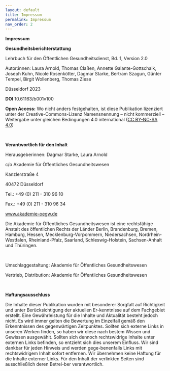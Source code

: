 ```yaml
---
layout: default
title: Impressum
permalink: Impressum
nav_order: 2
---
```


**Impressum**

**Gesundheitsberichterstattung**

Lehrbuch für den Öffentlichen Gesundheitsdienst, Bd. 1, Version 2.0

Autor:innen: Laura Arnold, Thomas Claßen, Annette Galante-Gottschalk, Joseph Kuhn, Nicole Rosenkötter, Dagmar Starke, Bertram Szagun, Günter Tempel, Birgit Wollenberg, Thomas Ziese

Düsseldorf 2023 

**DOI** 10.61163/b001v100 

**Open Access:** Wo nicht anders festgehalten, ist diese Publikation lizenziert unter der Creative-Commons-Lizenz Namensnennung – nicht kommerziell – Weitergabe unter gleichen Bedingungen 4.0 international (<a href="https://creativecommons.org/licenses/by-nc-sa/4.0/">CC BY-NC-SA 4.0</a>)

<p>&nbsp;</p>

**Verantwortlich für den Inhalt**

Herausgeberinnen: Dagmar Starke, Laura Arnold 

c/o Akademie für Öffentliches Gesundheitswesen

Kanzlerstraße 4

40472 Düsseldorf

Tel.:  +49 (0) 211 - 310 96 10

Fax.: +49 (0) 211 - 310 96 34

<a href="www.akademie-oegw.de">www.akademie-oegw.de</a>

Die Akademie für Öffentliches Gesundheitswesen ist eine rechtsfähige Anstalt des öffentlichen Rechts der Länder Berlin, Brandenburg, Bremen, Hamburg, Hessen, Mecklenburg-Vorpommern, Niedersachsen, Nordrhein-Westfalen, Rheinland-Pfalz, Saarland, Schleswig-Holstein, Sachsen-Anhalt und Thüringen.

<p>&nbsp;</p>

Umschlaggestaltung: Akademie für Öffentliches Gesundheitswesen

Vertrieb, Distribution: Akademie für Öffentliches Gesundheitswesen 

<p>&nbsp;</p>

**Haftungsausschluss**

Die Inhalte dieser Publikation wurden mit besonderer Sorgfalt auf Richtigkeit und unter Berücksichtigung der aktuellen Er-kenntnisse auf dem Fachgebiet erstellt. Eine Gewährleistung für die Inhalte und Aktualität besteht jedoch nicht. Es wird immer gelten die Bewertung im Einzelfall gemäß den Erkenntnissen des gegenwärtigen Zeitpunktes. Sollten sich externe Links in unseren Werken finden, so haben wir diese nach bestem Wissen und Gewissen ausgewählt. Sollten sich dennoch rechtswidrige Inhalte unter externen Links befinden, so entzieht sich dies unserem Einfluss. Wir sind dankbar für jeden Hinweis und werden gege-benenfalls Links mit rechtswidrigem Inhalt sofort entfernen. Wir übernehmen keine Haftung für die Inhalte externer Links. Für den Inhalt der verlinkten Seiten sind ausschließlich deren Betrei-ber verantwortlich.
